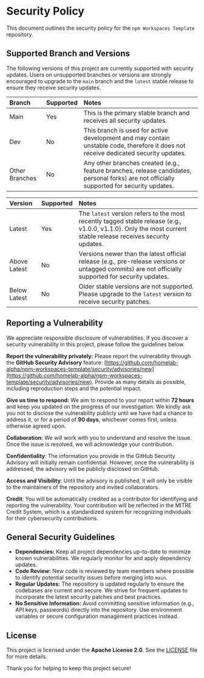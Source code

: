 # Security Policy

This document outlines the security policy for the `npm Workspaces Template`
repository.

## Supported Branch and Versions

The following versions of this project are currently supported with security
updates. Users on unsupported branches or versions are strongly encouraged to
upgrade to the `main` branch and the `latest` stable release to ensure they
receive security updates.

| Branch         | Supported | Notes                                                                                                                                      |
| :------------- | :-------- | :----------------------------------------------------------------------------------------------------------------------------------------- |
| Main           | Yes       | This is the primary stable branch and receives all security updates.                                                                       |
| Dev            | No        | This branch is used for active development and may contain unstable code, therefore it does not receive dedicated security updates.        |
| Other Branches | No        | Any other branches created (e.g., feature branches, release candidates, personal forks) are not officially supported for security updates. |

| Version      | Supported | Notes                                                                                                                                                          |
| :----------- | :-------- | :------------------------------------------------------------------------------------------------------------------------------------------------------------- |
| Latest       | Yes       | The `latest` version refers to the most recently tagged stable release (e.g., v1.0.0, v1.1.0). Only the most current stable release receives security updates. |
| Above Latest | No        | Versions newer than the latest official release (e.g., pre-release versions or untagged commits) are not officially supported for security updates.            |
| Below Latest | No        | Older stable versions are not supported. Please upgrade to the `latest` version to receive security patches.                                                   |

## Reporting a Vulnerability

We appreciate responsible disclosure of vulnerabilities. If you discover a
security vulnerability in this project, please follow the guidelines below.

**Report the vulnerability privately:** Please report the vulnerability through
the **GitHub Security Advisory** feature: [https://github.com/homelab-alpha/npm-workspaces-template/security/advisories/new](https://github.com/homelab-alpha/npm-workspaces-template/security/advisories/new).
Provide as many details as possible, including reproduction steps and the
potential impact.

**Give us time to respond:** We aim to respond to your report within **72 hours**
and keep you updated on the progress of our investigation. We kindly ask you not
to disclose the vulnerability publicly until we have had a chance to address it,
or for a period of **90 days**, whichever comes first, unless otherwise agreed
upon.

**Collaboration:** We will work with you to understand and resolve the issue.
Once the issue is resolved, we will acknowledge your contribution.

**Confidentiality**: The information you provide in the GitHub Security Advisory
will initially remain confidential. However, once the vulnerability is addressed,
the advisory will be publicly disclosed on GitHub.

**Access and Visibility**: Until the advisory is published, it will only be
visible to the maintainers of the repository and invited collaborators.

**Credit**: You will be automatically credited as a contributor for identifying
and reporting the vulnerability. Your contribution will be reflected in the
MITRE Credit System, which is a standardized system for recognizing individuals
for their cybersecurity contributions.

## General Security Guidelines

- **Dependencies:** Keep all project dependencies up-to-date to minimize known
  vulnerabilities. We regularly monitor for and apply dependency updates.
- **Code Review:** New code is reviewed by team members where possible to
  identify potential security issues before merging into `main`.
- **Regular Updates:** The repository is updated regularly to ensure the
  codebases are current and secure. We strive for frequent updates to
  incorporate the latest security patches and best practices.
- **No Sensitive Information:** Avoid committing sensitive information (e.g.,
  API keys, passwords) directly into the repository. Use environment variables
  or secure configuration management practices instead.

## License

This project is licensed under the **Apache License 2.0**.
See the [LICENSE](https://github.com/homelab-alpha/npm-workspaces-template/blob/main/LICENSE) file for more details.

Thank you for helping to keep this project secure!
